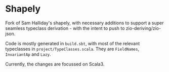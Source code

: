 # Shapely

Fork of Sam Halliday's shapely, with necessary additions to support a super seamless typeclass derivation -
with the intent to push to zio-deriving/zio-json.

Code is mostly generated in `build.sbt`, with most of the relevant typeclasses in `project/TypeClasses.scala`. They are `FieldNames`, `InvariantAp` and `Lazy`.

Currently, the changes are focussed on Scala3.

